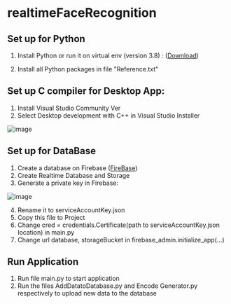 # realtimeFaceRecognition
## Set up for Python
1. Install Python or run it on virtual env (version 3.8) : ([Download](https://www.python.org))

2. Install all Python packages in file "Reference.txt"


## Set up C compiler for Desktop App:
1. Install Visual Studio Community Ver
2. Select Desktop development with C++ in Visual Studio Installer

![image](https://github.com/user-attachments/assets/3a24dee2-32ef-478f-824d-162489509408)


## Set up for DataBase
1. Create a database on Firebase ([FireBase](https://console.firebase.google.com/u/0/))
2. Create Realtime Database and Storage
3. Generate a private key in Firebase:

![image](https://github.com/user-attachments/assets/c6a95a1f-2137-432a-9256-33e6b265092e)

4. Rename it to serviceAccountKey.json
5. Copy this file to Project
6. Change cred = credentials.Certificate(path to serviceAccountKey.json location) in main.py
7. Change url database, storageBucket in firebase_admin.initialize_app(...)

## Run Application
1. Run file main.py to start application
2. Run the files AddDatatoDatabase.py and Encode Generator.py respectively to upload new data to the database
